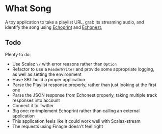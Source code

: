 # What Song

A toy application to take a playlist URL, grab its streaming audio, and identify the song using [Echoprint](http://echoprint.me/) and [Echonest.](http://developer.echonest.com/docs/v4/song.html#identify)

## Todo

Plenty to do:
  * Use Scalaz `\/` with error reasons rather than `Option`
  * Refactor to use a `ReaderWriter` and provide some appropriate logging, as well as setting the environment
  * Have SBT build a proper application
  * Parse the Playlist response properly, rather than just looking at the first one
  * Parse the JSON response from Echonest properly, taking multiple track responses into account
  * Connect it to Twitter
  * Big one: re-implement Echoprint rather than calling an external application
  * This application feels like it could work well with Scalaz-stream
  * The requests using Finagle doesn't feel right
